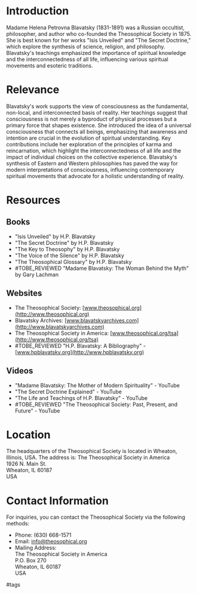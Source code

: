 # Introduction
Madame Helena Petrovna Blavatsky (1831-1891) was a Russian occultist, philosopher, and author who co-founded the Theosophical Society in 1875. She is best known for her works "Isis Unveiled" and "The Secret Doctrine," which explore the synthesis of science, religion, and philosophy. Blavatsky's teachings emphasized the importance of spiritual knowledge and the interconnectedness of all life, influencing various spiritual movements and esoteric traditions.

# Relevance
Blavatsky's work supports the view of consciousness as the fundamental, non-local, and interconnected basis of reality. Her teachings suggest that consciousness is not merely a byproduct of physical processes but a primary force that shapes existence. She introduced the idea of a universal consciousness that connects all beings, emphasizing that awareness and intention are crucial in the evolution of spiritual understanding. Key contributions include her exploration of the principles of karma and reincarnation, which highlight the interconnectedness of all life and the impact of individual choices on the collective experience. Blavatsky's synthesis of Eastern and Western philosophies has paved the way for modern interpretations of consciousness, influencing contemporary spiritual movements that advocate for a holistic understanding of reality.

# Resources
## Books
- "Isis Unveiled" by H.P. Blavatsky
- "The Secret Doctrine" by H.P. Blavatsky
- "The Key to Theosophy" by H.P. Blavatsky
- "The Voice of the Silence" by H.P. Blavatsky
- "The Theosophical Glossary" by H.P. Blavatsky
- #TOBE_REVIEWED "Madame Blavatsky: The Woman Behind the Myth" by Gary Lachman

## Websites
- The Theosophical Society: [www.theosophical.org](http://www.theosophical.org)
- Blavatsky Archives: [www.blavatskyarchives.com](http://www.blavatskyarchives.com)
- The Theosophical Society in America: [www.theosophical.org/tsa](http://www.theosophical.org/tsa)
- #TOBE_REVIEWED "H.P. Blavatsky: A Bibliography" - [www.hpblavatsky.org](http://www.hpblavatsky.org)

## Videos
- "Madame Blavatsky: The Mother of Modern Spirituality" - YouTube
- "The Secret Doctrine Explained" - YouTube
- "The Life and Teachings of H.P. Blavatsky" - YouTube
- #TOBE_REVIEWED "The Theosophical Society: Past, Present, and Future" - YouTube

# Location
The headquarters of the Theosophical Society is located in Wheaton, Illinois, USA. The address is:
The Theosophical Society in America  
1926 N. Main St.  
Wheaton, IL 60187  
USA  

# Contact Information
For inquiries, you can contact the Theosophical Society via the following methods:
- Phone: (630) 668-1571
- Email: info@theosophical.org
- Mailing Address:  
  The Theosophical Society in America  
  P.O. Box 270  
  Wheaton, IL 60187  
  USA  

#tags 

